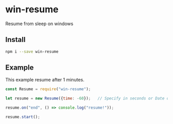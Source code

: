 # win-resume
Resume from sleep on windows

## Install
```sh
npm i --save win-resume
```

## Example
This example resume after 1 minutes.

```js
const Resume = require("win-resume");

let resume = new Resume({time: -60});   // Specify in seconds or Date object

resume.on("end", () => console.log("resume!"));

resume.start();
```
